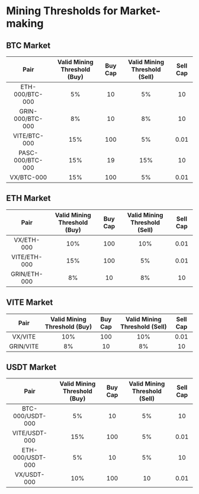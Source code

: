 # Mining Thresholds for Market-making

## BTC Market

|  Pair  | Valid Mining Threshold (Buy) | Buy Cap | Valid Mining Threshold (Sell) | Sell Cap |
|:----:|:----:|:----:|:----:|:----:|
|  ETH-000/BTC-000  | 5%  | 10  | 5%  | 10   |
| GRIN-000/BTC-000  | 8%  | 10  | 8%  | 10   | 
| VITE/BTC-000      | 15% | 100 | 5%  | 0.01 |    
| PASC-000/BTC-000  | 15% | 19  | 15% | 10   | 
| VX/BTC-000        | 15% | 100 | 5%  | 0.01 | 

## ETH Market

|  Pair  | Valid Mining Threshold (Buy) | Buy Cap | Valid Mining Threshold (Sell) | Sell Cap |
|:----:|:----:|:----:|:----:|:----:|
|  VX/ETH-000       | 10% | 100 | 10% | 0.01 |
|  VITE/ETH-000     | 15% | 100 | 5%  | 0.01 | 
| GRIN/ETH-000      | 8%  | 10  | 8%  | 10   |   

## VITE Market

|  Pair  | Valid Mining Threshold (Buy) | Buy Cap | Valid Mining Threshold (Sell) | Sell Cap |
|:----:|:----:|:----:|:----:|:----:|
|  VX/VITE          | 10% | 100 | 10% | 0.01 |
| GRIN/VITE         | 8%  | 10  | 8%  | 10   |   

## USDT Market

|  Pair  | Valid Mining Threshold (Buy) | Buy Cap | Valid Mining Threshold (Sell) | Sell Cap |
|:----:|:----:|:----:|:----:|:----:|
|  BTC-000/USDT-000 | 5%  | 10  | 5%  | 10   |
| VITE/USDT-000     | 15% | 100 | 5%  | 0.01 |
| ETH-000/USDT-000  | 5%  | 10  | 5%  | 10   |
| VX/USDT-000       | 10% | 100 | 10  | 0.01 |
